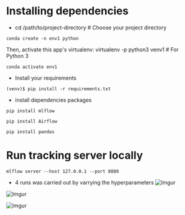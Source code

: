 
# Installing dependencies 
- cd /path/to/project-directory      # Choose your project directory
```
conda create -n env1 python
```
Then, activate this app's virtualenv: virtualenv -p python3 venv1  # For Python 3
```
conda activate env1
```

- Install your requirements
```
(venv)$ pip install -r requirements.txt
```
- install dependencies packages 
```
pip install mlflow
```
```
pip install Airflow
```
```
pip install pandas
```
# Run tracking server locally 
```
mlflow server --host 127.0.0.1 --port 8080
```
- 4 runs was carried out by varrying the hyperparameters
![Imgur](https://imgur.com/BWyZW40.jpg)

![Imgur](https://imgur.com/NoKox3H.jpg)

![Imgur](https://imgur.com/xAcmo4a.jpg)
